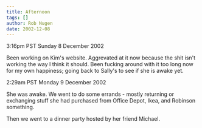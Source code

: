 ```yaml
---
title: Afternoon
tags: []
author: Rob Nugen
date: 2002-12-08
---
```


<p class=date>3:16pm PST Sunday 8 December 2002</p>

<p>Been working on Kim's website.  Aggrevated at it now because the
shit isn't working the way I think it should.  Been fucking around
with it too long now for my own happiness; going back to Sally's to
see if she is awake yet.</p>

<p class=date>2:29am PST Monday 9 December 2002</p>

<p>She was awake.  We went to do some errands - mostly returning or
exchanging stuff she had purchased from Office Depot, Ikea, and
Robinson something.</p>

<p>Then we went to a dinner party hosted by her friend Michael.</p>
